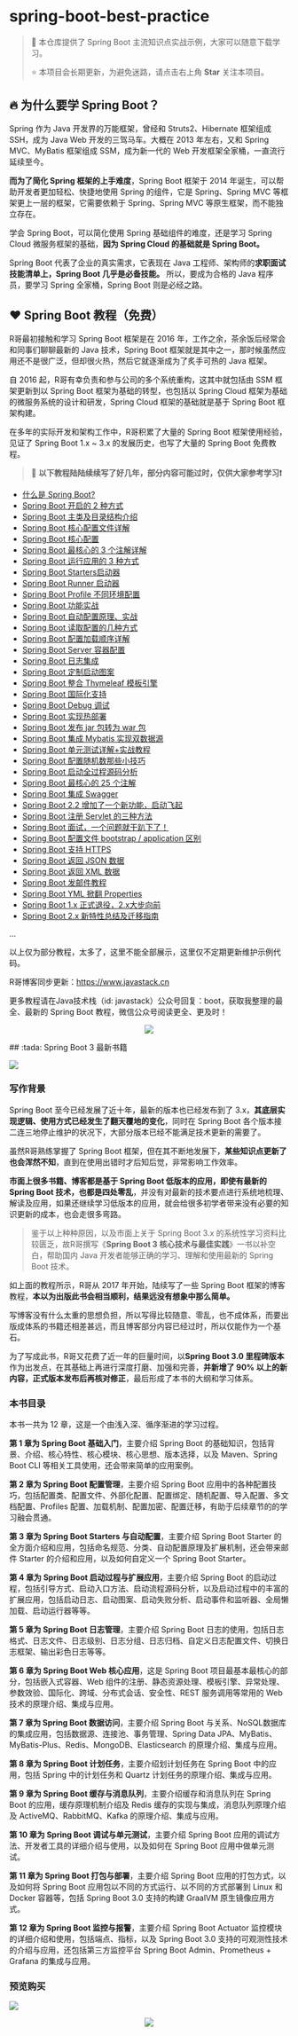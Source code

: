 # spring-boot-best-practice

> :rocket: 本仓库提供了 Spring Boot 主流知识点实战示例，大家可以随意下载学习。
>
> :star: 本项目会长期更新，为避免迷路，请点击右上角 **Star** 关注本项目。

## :fire: 为什么要学 Spring Boot？

Spring 作为 Java 开发界的万能框架，曾经和 Struts2、Hibernate 框架组成 SSH，成为 Java Web 开发的三驾马车。大概在 2013 年左右，又和 Spring MVC、MyBatis 框架组成 SSM，成为新一代的 Web 开发框架全家桶，一直流行延续至今。

**而为了简化 Spring 框架的上手难度**，Spring Boot 框架于 2014 年诞生，可以帮助开发者更加轻松、快捷地使用 Spring 的组件，它是 Spring、Spring MVC 等框架更上一层的框架，它需要依赖于 Spring、Spring MVC 等原生框架，而不能独立存在。

学会 Spring Boot，可以简化使用 Spring 基础组件的难度，还是学习 Spring Cloud 微服务框架的基础，**因为 Spring Cloud 的基础就是 Spring Boot。**

Spring Boot 代表了企业的真实需求，它表现在 Java 工程师、架构师的**求职面试技能清单上，Spring Boot 几乎是必备技能。** 所以，要成为合格的 Java 程序员，要学习 Spring 全家桶，Spring Boot 则是必经之路。

## :heart: Spring Boot 教程（免费）

R哥最初接触和学习 Spring Boot 框架是在 2016 年，工作之余，茶余饭后经常会和同事们聊聊最新的 Java 技术，Spring Boot 框架就是其中之一，那时候虽然应用还不是很广泛，但却很火热，然后它就逐渐成为了炙手可热的 Java 框架。

自 2016 起，R哥有幸负责和参与公司的多个系统重构，这其中就包括由 SSM 框架更新到以 Spring Boot 框架为基础的转型，也包括以 Spring Cloud 框架为基础的微服务系统的设计和研发，Spring Cloud 框架的基础就是基于 Spring Boot 框架构建。

在多年的实际开发和架构工作中，R哥积累了大量的 Spring Boot 框架使用经验，见证了 Spring Boot 1.x ~ 3.x 的发展历史，也写了大量的 Spring Boot 免费教程。

> :bell: **以下教程陆陆续续写了好几年，部分内容可能过时，仅供大家参考学习:exclamation:**

- [什么是 Spring Boot?](https://mp.weixin.qq.com/s/jWLcPxTg9bH3D9_7qbYbfw)
- [Spring Boot 开启的 2 种方式](https://mp.weixin.qq.com/s/PYM_iV-u3dPMpP3MNz7Hig)
- [Spring Boot 主类及目录结构介绍](https://mp.weixin.qq.com/s/auJGrOFVGlH8uzdk9SIHPw)
- [Spring Boot 核心配置文件详解](https://mp.weixin.qq.com/s/BzXNfBzq-2TOCbiHG3xcsQ)
- [Spring Boot 核心配置](https://mp.weixin.qq.com/s/H144Kq4-A2Jlz1ijcQJURA)
- [Spring Boot 最核心的 3 个注解详解](https://mp.weixin.qq.com/s/kNvy_0jb4oJtYdaxryq5xg)
- [Spring Boot 运行应用的 3 种方式](https://mp.weixin.qq.com/s/lZsQnvlR38TLuV--D3F7Ag)
- [Spring Boot Starters启动器](https://mp.weixin.qq.com/s/9HJVGlplze5p0eBayvhFCA)
- [Spring Boot Runner 启动器](https://mp.weixin.qq.com/s/WeO2kJLV6LKez56T5GG35Q)
- [Spring Boot Profile 不同环境配置](https://mp.weixin.qq.com/s/K0kdQwoo2t5FDsTUJttSAA)
- [Spring Boot 功能实战](https://mp.weixin.qq.com/s/rrpXE8PnYdilsCQf2J3w9w)
- [Spring Boot 自动配置原理、实战](https://mp.weixin.qq.com/s/gs2zLSH6m9ijO0-pP2sr9Q)
- [Spring Boot 读取配置的几种方式](https://mp.weixin.qq.com/s/aen2PIh0ut-BSHad-Bw7hg)
- [Spring Boot 配置加载顺序详解](https://mp.weixin.qq.com/s/tFrRMM25LVE_2AG23lK5qQ)
- [Spring Boot Server 容器配置](https://mp.weixin.qq.com/s/aEghlvBHE9rpfsAjiq1Kfw)
- [Spring Boot 日志集成](https://mp.weixin.qq.com/s/OAyzUNIgBPkPVCy23gh-WA)
- [Spring Boot 定制启动图案](https://mp.weixin.qq.com/s/-Fy5A6LP1n2DMdPPsa5oVg)
- [Spring Boot 整合 Thymeleaf 模板引擎](https://mp.weixin.qq.com/s/zqyy_kmF0hkJrdhE-mjzlA)
- [Spring Boot 国际化支持](https://mp.weixin.qq.com/s/NSmxsn242T5pUaGp2ncvow)
- [Spring Boot Debug 调试](https://mp.weixin.qq.com/s/xLaxWFQw5ZLnR-z-5Zz2Rg)
- [Spring Boot 实现热部署](https://mp.weixin.qq.com/s/uv8jIztilO_QvGc7qGhSAA)
- [Spring Boot 发布 jar 包转为 war 包](https://mp.weixin.qq.com/s/RQAPIwQJ2jMmlcM76LJhSQ)
- [Spring Boot 集成 Mybatis 实现双数据源](https://mp.weixin.qq.com/s/nRTsbZRgT92ZcXQLkEzaSA)
- [Spring Boot 单元测试详解+实战教程](https://mp.weixin.qq.com/s/6vLJC-zPbwwlT7eXo3_Zww)
- [Spring Boot 配置随机数那些小技巧](https://mp.weixin.qq.com/s/UJRcejQaBVLIcblLD-fkMQ)
- [Spring Boot 启动全过程源码分析](https://mp.weixin.qq.com/s/iMPXjuKRKT5lMZ4oVSp4Ww)
- [Spring Boot 最核心的 25 个注解](https://mp.weixin.qq.com/s/lOA9djEptJyZ2sm93nxr-Q)
- [Spring Boot 集成 Swagger](https://mp.weixin.qq.com/s/C6sihvoTdGelnZFIubituA)
- [Spring Boot 2.2 增加了一个新功能，启动飞起](https://mp.weixin.qq.com/s/-9WzbjV8fT5TcjeePaagJg)
- [Spring Boot 注册 Servlet 的三种方法](https://mp.weixin.qq.com/s/oYEybZmxllGVbml1a5BPNw)
- [Spring Boot 面试，一个问题就干趴下了！](https://mp.weixin.qq.com/s/bwEUjGpanaepY7YqB0eFFQ)
- [Spring Boot 配置文件 bootstrap / application 区别](https://mp.weixin.qq.com/s/cKZe5AY5TMYOLWgRZ9Brpg)
- [Spring Boot 支持 HTTPS](https://mp.weixin.qq.com/s/JAFBb7Wf34b2TM4F7ZoloQ)
- [Spring Boot 返回 JSON 数据](https://mp.weixin.qq.com/s/cFztjzQttMwBQJqAowUZ2A)
- [Spring Boot 返回 XML 数据](https://mp.weixin.qq.com/s/hQNRuNFmx8hDymYuSvKACA)
- [Spring Boot 发邮件教程](https://mp.weixin.qq.com/s/JclkM4weUxQrMMZi33GFSA)
- [Spring Boot YML 掀翻 Properties](https://mp.weixin.qq.com/s/jCvtSI46tqYGipfldHcUvQ)
- [Spring Boot 1.x 正式退役，2.x大步向前](https://mp.weixin.qq.com/s/EXPNMLpwMeDueCmfiHSSew)
- [Spring Boot 2.x 新特性总结及迁移指南](https://mp.weixin.qq.com/s/-WWBvWpD0Prib02XoU1sjw)

...

以上仅为部分教程，太多了，这里不能全部展示，这里仅不定期更新维护示例代码。

R哥博客同步更新：https://www.javastack.cn

更多教程请在Java技术栈（id: javastack）公众号回复：boot，获取我整理的最全、最新的 Spring Boot 教程，微信公众号阅读更全、更及时！

<p align="center">
  <img src="http://img.javastack.cn/18-11-16/79719805.jpg">
</p>
## :tada: Spring Boot 3 最新书籍

![](http://img.javastack.cn/20230422150251.png)

### 写作背景

Spring Boot 至今已经发展了近十年，最新的版本也已经发布到了 3.x，**其底层实现逻辑、使用方式已经发生了翻天覆地的变化**，同时在 Spring Boot 各个版本接二连三地停止维护的状况下，大部分版本已经不能满足技术更新的需要了。

虽然R哥熟练掌握了 Spring Boot 框架，但在其不断地发展下，**某些知识点更新了也会浑然不知**，直到在使用出错时才后知后觉，非常影响工作效率。

**市面上很多书籍、博客都是基于 Spring Boot 低版本的应用，即使有最新的 Spring Boot 技术，也都是四处零乱**，并没有对最新的技术要点进行系统地梳理、解读及应用，如果还继续学习低版本的应用，就会给很多初学者带来没有必要的知识更新的成本，也会走很多弯路。

> 鉴于以上种种原因，以及市面上关于 Spring Boot 3.x 的系统性学习资料比较匮乏，故R哥撰写《**Spring Boot 3 核心技术与最佳实践**》一书以补空白，帮助国内 Java 开发者能够正确的学习、理解和使用最新的 Spring Boot 技术。

如上面的教程所示，R哥从 2017 年开始，陆续写了一些 Spring Boot 框架的博客教程，**本以为出版此书会相当顺利，结果远没有想象中那么简单。**

写博客没有什么太重的思想负担，所以写得比较随意、零乱，也不成体系，而要出版成体系的书籍还相差甚远，而且博客部分内容已经过时，所以仅能作为一个基石。

为了写成此书，R哥又花费了近一年的巨量时间，以**Spring Boot 3.0 里程碑版本**作为出发点，在其基础上再进行深度打磨、加强和完善，**并新增了 90% 以上的新内容，正式版本发布后再核对修正**，最后形成了本书的大纲和学习体系。

### 本书目录

本书一共为 12 章，这是一个由浅入深、循序渐进的学习过程。

**第 1 章为 Spring Boot 基础入门**，主要介绍 Spring Boot 的基础知识，包括背景、介绍、核心特性、核心模块、核心思想、版本选择，以及 Maven、Spring Boot CLI 等相关工具使用，还会带来简单的应用案例。

**第 2 章为 Spring Boot 配置管理**，主要介绍 Spring Boot 应用中的各种配置技巧，包括配置类、配置文件、外部化配置、配置绑定、随机配置、导入配置、多文档配置、Profiles 配置、加载机制、配置加密、配置迁移，有助于后续章节的的学习融会贯通。

**第 3 章为 Spring Boot Starters 与自动配置**，主要介绍 Spring Boot Starter 的全方面介绍和应用，包括命名规范、分类、自动配置原理及扩展机制，还会带来邮件 Starter 的介绍和应用，以及如何自定义一个 Spring Boot Starter。

**第 4 章为 Spring Boot 启动过程与扩展应用**，主要介绍 Spring Boot 的启动过程，包括引导方式、启动入口方法、启动流程源码分析，以及启动过程中的丰富的扩展应用，包括启动日志、启动图案、启动失败分析、启动事件和监听器、全局懒加载、启动运行器等等。

**第 5 章为 Spring Boot 日志管理**，主要介绍 Spring Boot 日志的使用，包括日志格式、日志文件、日志级别、日志分组、日志归档、自定义日志配置文件、切换日志框架、输出彩色日志等等。

**第 6 章为 Spring Boot Web 核心应用**，这是 Spring Boot 项目最基本最核心的部分，包括嵌入式容器、Web 组件的注册、静态资源处理、模板引擎、异常处理、参数效验、国际化、跨域、分布式会话、安全性、REST 服务调用等常用的 Web 技术的原理介绍、集成与应用。

**第 7 章为 Spring Boot 数据访问**，主要介绍 Spring Boot 与关系、NoSQL数据库的集成应用，包括数据源、连接池、事务管理、Spring Data JPA、MyBatis、MyBatis-Plus、Redis、MongoDB、Elasticsearch 的原理介绍、集成与应用。

**第 8 章为 Spring Boot 计划任务**，主要介绍划计划任务在 Spring Boot 中的应用，包括 Spring 中的计划任务和 Quartz 计划任务的原理介绍、集成与应用。

**第 9 章为 Spring Boot 缓存与消息队列**，主要介绍缓存和消息队列在 Spring Boot 的应用，缓存原理机制介绍及 Redis 缓存的实现与集成，消息队列原理介绍及 ActiveMQ、RabbitMQ、Kafka 的原理介绍、集成与应用。

**第 10 章为 Spring Boot 调试与单元测试**，主要介绍 Spring Boot 应用的调试方法、开发者工具的详细介绍与使用，以及如何在 Spring Boot 应用中做单元测试。

**第 11 章为 Spring Boot 打包与部署**，主要介绍 Spring Boot 应用的打包方式，以及如何将 Spring Boot 应用包以不同的方式运行、以不同的方式部署到 Linux 和 Docker 容器等，包括 Spring Boot 3.0 支持的构建 GraalVM 原生镜像应用方式。

**第 12 章为 Spring Boot 监控与报警**，主要介绍 Spring Boot Actuator 监控模块的详细介绍和使用，包括端点、指标，以及 Spring Boot 3.0 支持的可观测性技术的介绍与应用，还包括第三方监控平台 Spring Boot Admin、Prometheus + Grafana 的集成与应用。

### 预览购买

![](http://img.javastack.cn/20230422102612.jpg)


<p align="center">
  <img src="http://img.javastack.cn/20230422104440.png">
</p>
